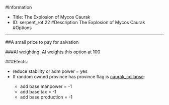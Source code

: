 #Information
 - Title: The Explosion of Mycos Caurak
 - ID: serpent_rot.22
#Description
The Explosion of Mycos Caurak
#Options

___
##A small price to pay for salvation

###AI weighting:
AI weights this option at 100


###Efects:<ul><li>reduce stability or adm power = yes</li><li>If random owned province has province flag is [caurak_collapse](../flags/caurak_collapse.md):</li><ul><li>add base manpower = -1</li><li>add base tax = -1</li><li>add base production = -1</li></ul></ul>

